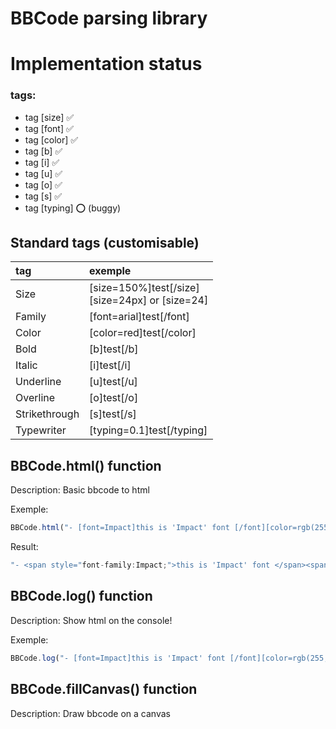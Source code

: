 BBCode parsing library
=====================

# Implementation status
### tags:
- tag [size] ✅<br>
- tag [font] ✅<br>
- tag [color] ✅<br>
- tag [b] ✅<br>
- tag [i] ✅<br>
- tag [u] ✅<br>
- tag [o] ✅<br>
- tag [s] ✅<br>
- tag [typing] ⭕ (buggy)<br>

Standard tags (customisable)
---------------------

| tag             | exemple      |
|:------------------|:------------|
| Size | [size=150%]test[/size]<br>[size=24px] or [size=24] |
| Family | [font=arial]test[/font] |
| Color | [color=red]test[/color] |
| Bold | [b]test[/b] |
| Italic | [i]test[/i] |
| Underline | [u]test[/u] |
| Overline | [o]test[/o] |
| Strikethrough | [s]test[/s] |
| Typewriter | [typing=0.1]test[/typing] |



BBCode.html() function
---------------------
Description: Basic bbcode to html

Exemple:
```javascript
BBCode.html("- [font=Impact]this is 'Impact' font [/font][color=rgb(255,0,0)] red [i]italic text[/i][/color] ");
```

Result:
```javascript
"- <span style="font-family:Impact;">this is 'Impact' font </span><span style="color:rgb(255,0,0);"> red </span><span style="font-style: italic;color:rgb(255,0,0);">italic text</span>"
```

BBCode.log() function
---------------------
Description: Show html on the console!

Exemple:
```javascript
BBCode.log("- [font=Impact]this is 'Impact' font [/font][color=rgb(255,0,0)] red [i]italic text[/i][/color] ");
```

BBCode.fillCanvas() function
---------------------
Description: Draw bbcode on a canvas



